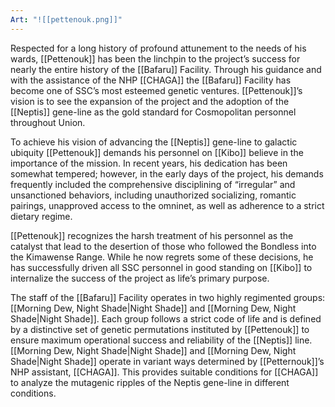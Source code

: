 ```yaml
---
Art: "![[pettenouk.png]]"
---
```

Respected for a long history of profound attunement to the needs of his wards, [[Pettenouk]] has been the linchpin to the project’s success for nearly the entire history of the [[Bafaru]] Facility. Through his guidance and with the assistance of the NHP [[CHAGA]] the [[Bafaru]] Facility has become one of SSC’s most esteemed genetic ventures. [[Pettenouk]]’s vision is to see the expansion of the project and the adoption of the [[Neptis]] gene-line as the gold standard for Cosmopolitan personnel throughout Union.

To achieve his vision of advancing the [[Neptis]] gene-line to galactic ubiquity [[Pettenouk]] demands his personnel on [[Kibo]] believe in the importance of the mission. In recent years, his dedication has been somewhat tempered; however, in the early days of the project, his demands frequently included the comprehensive disciplining of “irregular” and unsanctioned behaviors, including unauthorized socializing, romantic pairings, unapproved access to the omninet, as well as adherence to a strict dietary regime.

[[Pettenouk]] recognizes the harsh treatment of his personnel as the catalyst that lead to the desertion of those who followed the Bondless into the Kimawense Range. While he now regrets some of these decisions, he has successfully driven all SSC personnel in good standing on [[Kibo]] to internalize the success of the project as life’s primary purpose.

The staff of the [[Bafaru]] Facility operates in two highly regimented groups: [[Morning Dew, Night Shade|Night Shade]] and [[Morning Dew, Night Shade|Night Shade]]. Each group follows a strict code of life and is defined by a distinctive set of genetic permutations instituted by [[Pettenouk]] to ensure maximum operational success and reliability of the [[Neptis]] line. [[Morning Dew, Night Shade|Night Shade]] and [[Morning Dew, Night Shade|Night Shade]] operate in variant ways determined by [[Petternouk]]’s NHP assistant, [[CHAGA]]. This provides suitable conditions for [[CHAGA]] to analyze the mutagenic ripples of the Neptis gene-line in different conditions.
